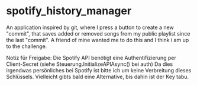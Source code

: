 # spotify_history_manager
An application inspired by git, where I press a button to create a new "commit", that saves added or removed songs from my public playlist since the last "commit". A friend of mine wanted me to do this and I think i am up to the challenge.

Notiz für Freigabe:
  Die Spotify API benötigt eine Authentifizierung per Client-Secret (siehe Steuerung.InitializeAPIAsync() bei auth)
  Da dies irgendwas persönliches bei Spotify ist bitte ich um keine Verbreitung dieses Schlüssels. Vielleicht gibts bald eine Alternative, bis dahin ist der Key tabu.
